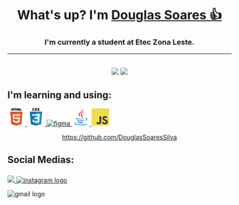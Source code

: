 <strong><h1 align="center">What's up? I'm <a href="">Douglas Soares 👍</h1></a> </strong>
<h3 align="center">I'm currently a student at Etec Zona Leste.</h3>
<hr>
 </div>
<br>
<div align="center">
   <img height="150em" src="https://github-readme-stats.vercel.app/api?username=DouglasSoaresSilva&count_private=true&include_all_commits=true&show_icons=true&theme=dracula&hide_border=false&show_owner=true&locale=pt-br"/>
    <img height="150em" src="https://github-readme-stats.vercel.app/api/top-langs/?username=DouglasSoaresSilva&theme=dracula&hide_border=false&&layout=compact&locale=pt-br&count_private=true"/>
  </a>

<strong><h2 align="left">I'm learning and using:</h2> </strong>
<p align="left"> <a href="https://www.w3.org/html/" target="_blank" rel="noreferrer"> <img src="https://raw.githubusercontent.com/devicons/devicon/master/icons/html5/html5-original-wordmark.svg" alt="html5" width="40" height="40"/> </a> <a href="https://www.w3schools.com/css/" target="_blank" rel="noreferrer"> <img src="https://raw.githubusercontent.com/devicons/devicon/master/icons/css3/css3-original-wordmark.svg" alt="css3" width="40" height="40"/> </a> <a href="https://www.figma.com/" target="_blank" rel="noreferrer"> <img src="https://www.vectorlogo.zone/logos/figma/figma-icon.svg" alt="figma" width="40" height="40"/><a href="https://www.java.com" target="_blank" rel="noreferrer"> <img src="https://raw.githubusercontent.com/devicons/devicon/master/icons/java/java-original.svg" alt="java" width="40" height="40"/> </a> <a href="https://developer.mozilla.org/en-US/docs/Web/JavaScript" target="_blank" rel="noreferrer"> <img src="https://raw.githubusercontent.com/devicons/devicon/master/icons/javascript/javascript-original.svg" alt="javascript" width="40" height="40"/> </a> </p>






https://github.com/DouglasSoaresSilva

<h2 align="left">Social Medias: </h2>

###

<div align="left">
 <a href="https://api.whatsapp.com/send?phone=5511978283092" rel="nofollow"><img src="https://camo.githubusercontent.com/6be69e4df8fa3cf00fd9b9ab309663826e0ac7a6dea10ff514cb8444ecf5e86d/68747470733a2f2f696d672e736869656c64732e696f2f7374617469632f76313f6d6573736167653d5768617473417070266c6f676f3d7768617473617070266c6162656c3d26636f6c6f723d323544333636266c6f676f436f6c6f723d7768697465267374796c653d666f722d7468652d6261646765" height="40" data-canonical-src="https://img.shields.io/static/v1?message=WhatsApp&amp;logo=whatsapp&amp;label=&amp;color=25D366&amp;logoColor=white&amp;style=for-the-badge" style="max-width: 100; height: auto; max-height: 40;">
  </a>
  <a href="https://www.instagram.com/douglasdograu10/" target="_blank" rel="noreferrer"> <img src="https://img.shields.io/static/v1?message=Instagram&logo=instagram&label=&color=E4405F&logoColor=white&labelColor=&style=for-the-badge" height="35" alt="instagram logo"/></a>
 
  <a href="mailto:douglas201003@gmail.com"><a><img src="https://img.shields.io/static/v1?message=Gmail&logo=gmail&label=&color=D14836&logoColor=white&labelColor=&style=for-the-badge" href="douglas.silva918@etec.sp.gov.br" height="35" alt="gmail logo"/> </a>

</div>

###

<br clear="both">



